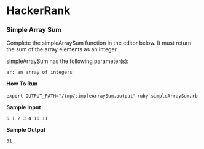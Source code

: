 # HackerRank

### Simple Array Sum
Complete the simpleArraySum function in the editor below. It must return the sum of the array elements as an integer.

simpleArraySum has the following parameter(s):

    ar: an array of integers

**How To Run**

`export OUTPUT_PATH="/tmp/simpleArraySum.output"`
`ruby simpleArraySum.rb`

**Sample Input**

`6
1 2 3 4 10 11`

**Sample Output**

`31`
